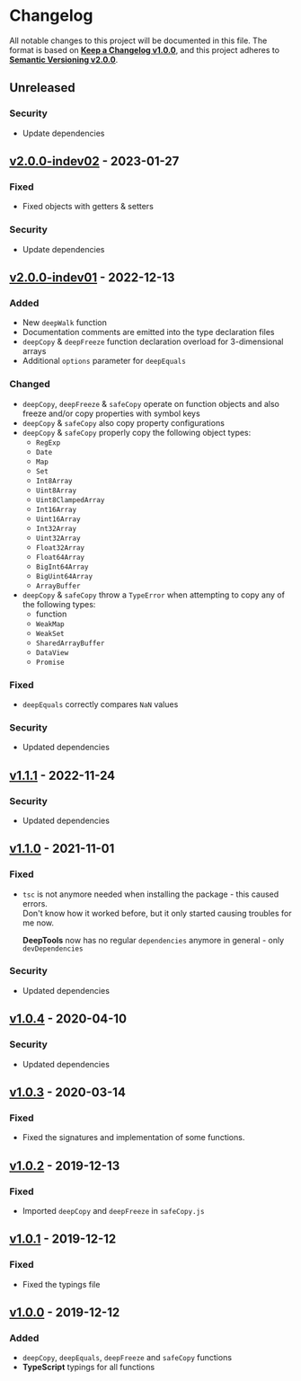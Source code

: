 <!--
  Copyright (c) 2023 Michael Federczuk
  SPDX-License-Identifier: CC-BY-SA-4.0
-->

<!-- markdownlint-disable no-duplicate-heading -->

# Changelog #

All notable changes to this project will be documented in this file.
The format is based on [**Keep a Changelog v1.0.0**](https://keepachangelog.com/en/1.0.0/),
and this project adheres to [**Semantic Versioning v2.0.0**](https://semver.org/spec/v2.0.0.html).

## Unreleased ##

### Security ###

* Update dependencies

## [v2.0.0-indev02] - 2023-01-27 ##

[v2.0.0-indev02]: https://github.com/mfederczuk/deeptools/releases/v2.0.0-indev02

### Fixed ###

* Fixed objects with getters & setters

### Security ###

* Update dependencies

## [v2.0.0-indev01] - 2022-12-13 ##

[v2.0.0-indev01]: https://github.com/mfederczuk/deeptools/releases/v2.0.0-indev01

### Added ###

* New `deepWalk` function
* Documentation comments are emitted into the type declaration files
* `deepCopy` & `deepFreeze` function declaration overload for 3-dimensional arrays
* Additional `options` parameter for `deepEquals`

### Changed ###

* `deepCopy`, `deepFreeze` & `safeCopy` operate on function objects and also freeze and/or copy properties with
  symbol keys
* `deepCopy` & `safeCopy` also copy property configurations
* `deepCopy` & `safeCopy` properly copy the following object types:
  * `RegExp`
  * `Date`
  * `Map`
  * `Set`
  * `Int8Array`
  * `Uint8Array`
  * `Uint8ClampedArray`
  * `Int16Array`
  * `Uint16Array`
  * `Int32Array`
  * `Uint32Array`
  * `Float32Array`
  * `Float64Array`
  * `BigInt64Array`
  * `BigUint64Array`
  * `ArrayBuffer`
* `deepCopy` & `safeCopy` throw a `TypeError` when attempting to copy any of the following types:
  * function
  * `WeakMap`
  * `WeakSet`
  * `SharedArrayBuffer`
  * `DataView`
  * `Promise`

### Fixed ###

* `deepEquals` correctly compares `NaN` values

### Security ###

* Updated dependencies

## [v1.1.1] - 2022-11-24 ##

[v1.1.1]: https://github.com/mfederczuk/deeptools/releases/v1.1.1

### Security ###

* Updated dependencies

## [v1.1.0] - 2021-11-01 ##

[v1.1.0]: https://github.com/mfederczuk/deeptools/releases/v1.1.0

### Fixed ###

* `tsc` is not anymore needed when installing the package - this caused errors.  
  Don't know how it worked before, but it only started causing troubles for me now.

  **DeepTools** now has no regular `dependencies` anymore in general - only `devDependencies`

### Security ###

* Updated dependencies

## [v1.0.4] - 2020-04-10 ##

[v1.0.4]: https://github.com/mfederczuk/deeptools/releases/v1.0.4

### Security ###

* Updated dependencies

## [v1.0.3] - 2020-03-14 ##

[v1.0.3]: https://github.com/mfederczuk/deeptools/releases/v1.0.3

### Fixed ###

* Fixed the signatures and implementation of some functions.

## [v1.0.2] - 2019-12-13 ##

[v1.0.2]: https://github.com/mfederczuk/deeptools/releases/v1.0.2

### Fixed ###

* Imported `deepCopy` and `deepFreeze` in `safeCopy.js`

## [v1.0.1] - 2019-12-12 ##

[v1.0.1]: https://github.com/mfederczuk/deeptools/releases/v1.0.1

### Fixed ###

* Fixed the typings file

## [v1.0.0] - 2019-12-12 ##

[v1.0.0]: https://github.com/mfederczuk/deeptools/releases/v1.0.0

### Added ###

* `deepCopy`, `deepEquals`, `deepFreeze` and `safeCopy` functions
* **TypeScript** typings for all functions
